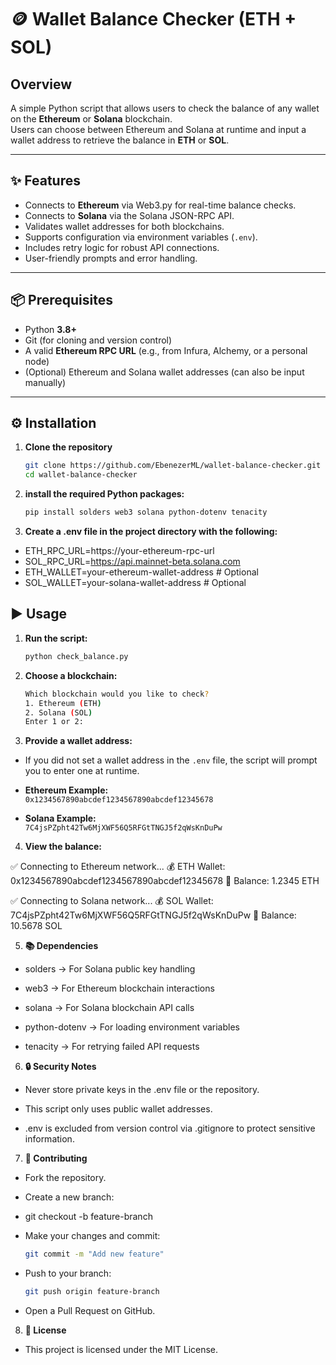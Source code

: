# 🪙 Wallet Balance Checker (ETH + SOL)

## Overview
A simple Python script that allows users to check the balance of any wallet on the **Ethereum** or **Solana** blockchain.  
Users can choose between Ethereum and Solana at runtime and input a wallet address to retrieve the balance in **ETH** or **SOL**.

---

## ✨ Features
- Connects to **Ethereum** via Web3.py for real-time balance checks.
- Connects to **Solana** via the Solana JSON-RPC API.
- Validates wallet addresses for both blockchains.
- Supports configuration via environment variables (`.env`).
- Includes retry logic for robust API connections.
- User-friendly prompts and error handling.

---

## 📦 Prerequisites
- Python **3.8+**
- Git (for cloning and version control)
- A valid **Ethereum RPC URL** (e.g., from Infura, Alchemy, or a personal node)
- (Optional) Ethereum and Solana wallet addresses (can also be input manually)

---

## ⚙️ Installation

1. **Clone the repository**
   ```bash
   git clone https://github.com/EbenezerML/wallet-balance-checker.git
   cd wallet-balance-checker

2. **install the required Python packages:**
   ```bash 
   pip install solders web3 solana python-dotenv tenacity


3. **Create a .env file in the project directory with the following:**

  - ETH_RPC_URL=https://your-ethereum-rpc-url
  - SOL_RPC_URL=https://api.mainnet-beta.solana.com
  - ETH_WALLET=your-ethereum-wallet-address   # Optional
  - SOL_WALLET=your-solana-wallet-address     # Optional

 
## ▶️ Usage

1. **Run the script:**
   ```bash
   python check_balance.py

2. **Choose a blockchain:**
    ```bash
    Which blockchain would you like to check?
    1. Ethereum (ETH)
    2. Solana (SOL)
    Enter 1 or 2:

3. **Provide a wallet address:**

- If you did not set a wallet address in the `.env` file, the script will prompt you to enter one at runtime.

- **Ethereum Example:**  
  `0x1234567890abcdef1234567890abcdef12345678`

- **Solana Example:**  
  `7C4jsPZpht42Tw6MjXWF56Q5RFGtTNGJ5f2qWsKnDuPw`


4. **View the balance:**

✅ Connecting to Ethereum network...
💰 ETH Wallet: 0x1234567890abcdef1234567890abcdef12345678
🔹 Balance: 1.2345 ETH

✅ Connecting to Solana network...
💰 SOL Wallet: 7C4jsPZpht42Tw6MjXWF56Q5RFGtTNGJ5f2qWsKnDuPw
🔹 Balance: 10.5678 SOL

5. **📚 Dependencies**

- solders → For Solana public key handling

- web3 → For Ethereum blockchain interactions

- solana → For Solana blockchain API calls

- python-dotenv → For loading environment variables

- tenacity → For retrying failed API requests

6. **🔒 Security Notes**

-  Never store private keys in the .env file or the repository.

-  This script only uses public wallet addresses.

-  .env is excluded from version control via .gitignore to protect sensitive information.

7. **🤝 Contributing**

- Fork the repository.

- Create a new branch:

- git checkout -b feature-branch


- Make your changes and commit:
   ```bash
   git commit -m "Add new feature"


- Push to your branch:
   ```bash
  git push origin feature-branch


- Open a Pull Request on GitHub.

8. **📄 License**

- This project is licensed under the MIT License.

